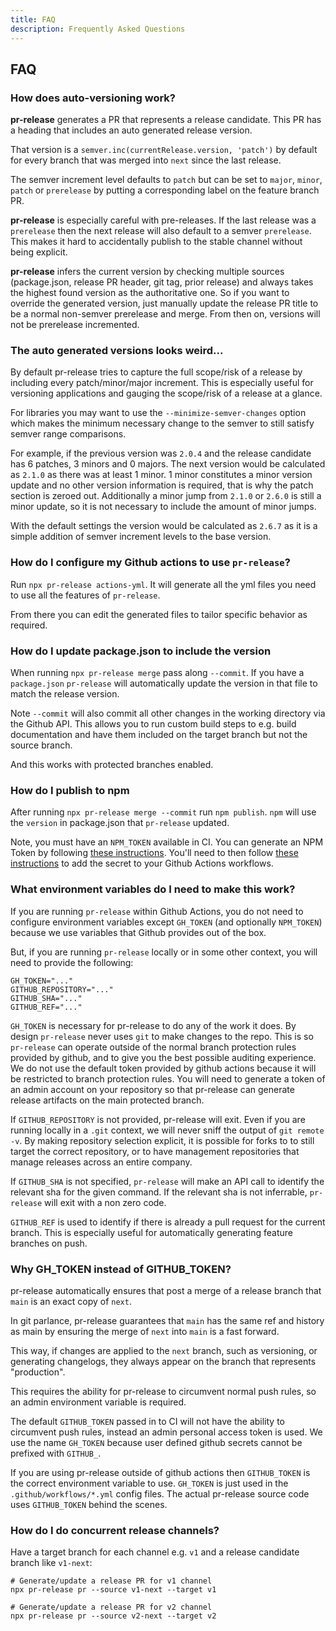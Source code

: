 ```yaml
---
title: FAQ
description: Frequently Asked Questions
---
```


## FAQ

### How does auto-versioning work?

**pr-release** generates a PR that represents a release candidate.  This PR has a heading that includes an auto generated release version.

That version is a `semver.inc(currentRelease.version, 'patch')` by default for every branch that was merged into `next` since the last release.

The semver increment level defaults to `patch` but can be set to `major`, `minor`, `patch` or `prerelease` by putting a corresponding label on the feature branch PR.

**pr-release** is especially careful with pre-releases.  If the last release was a `prerelease` then the next release will also default to a semver `prerelease`.  This makes it hard to accidentally publish to the stable channel without being explicit.

**pr-release** infers the current version by checking multiple sources (package.json, release PR header, git tag, prior release) and always takes the highest found version as the authoritative one.  So if you want to override the generated version, just manually update the release PR title to be a normal non-semver prerelease and merge.  From then on, versions will not be prerelease incremented.

### The auto generated versions looks weird...

By default pr-release tries to capture the full scope/risk of a release by including every patch/minor/major increment.  This is especially useful for versioning applications and gauging the scope/risk of a release at a glance.

For libraries you may want to use the `--minimize-semver-changes` option which makes the minimum necessary change to the semver to still satisfy semver range comparisons.

For example, if the previous version was `2.0.4` and the release candidate has 6 patches, 3 minors and 0 majors.  The next version would be calculated as `2.1.0` as there was at least 1 minor.  1 minor constitutes a minor version update and no other version information is required, that is why the patch section is zeroed out.  Additionally a minor jump from `2.1.0` or `2.6.0` is still a minor update, so it is not necessary to include the amount of minor jumps.

With the default settings the version would be calculated as `2.6.7` as it is a simple addition of semver increment levels to the base version.

### How do I configure my Github actions to use `pr-release`?

Run `npx pr-release actions-yml`.  It will generate all the yml files you need to use all the features of `pr-release`.

From there you can edit the generated files to tailor specific behavior as required.

### How do I update package.json to include the version

When running `npx pr-release merge` pass along `--commit`.  If you have a `package.json` `pr-release` will automatically update the version in that file to match the release version.

Note `--commit` will also commit all other changes in the working directory via the Github API.  This allows you to run custom build steps to e.g. build documentation and have them included on the target branch but not the source branch.

And this works with protected branches enabled.

### How do I publish to npm

After running `npx pr-release merge --commit` run `npm publish`.  `npm` will use the `version` in package.json that `pr-release` updated.

Note, you must have an `NPM_TOKEN` available in CI.  You can generate an NPM Token by following [these instructions](https://docs.npmjs.com/cli/v7/commands/npm-token).  You'll need to then follow [these instructions](https://docs.github.com/en/actions/reference/encrypted-secrets) to add the secret to your Github Actions workflows.

### What environment variables do I need to make this work?

If you are running `pr-release` within Github Actions, you do not need to configure environment variables except `GH_TOKEN` (and optionally `NPM_TOKEN`) because we use variables that Github provides out of the box.

But, if you are running `pr-release` locally or in some other context, you will need to provide the following:


```.env
GH_TOKEN="..."
GITHUB_REPOSITORY="..."
GITHUB_SHA="..."
GITHUB_REF="..."
```

`GH_TOKEN` is necessary for pr-release to do any of the work it does.  By design `pr-release` never uses `git` to make changes to the repo.  This is so `pr-release` can operate outside of the normal branch protection rules provided by github, and to give you the best possible auditing experience.  We do not use the default token provided by github actions because it will be restricted to branch protection rules.  You will need to generate a token of an admin account on your repository so that pr-release can generate release artifacts on the main protected branch.

If `GITHUB_REPOSITORY` is not provided, pr-release will exit.  Even if you are running locally in a `.git` context, we will never sniff the output of `git remote -v`.  By making repository selection explicit, it is possible for forks to to still target the correct repository, or to have management repositories that manage releases across an entire company.

If `GITHUB_SHA` is not specified, `pr-release` will make an API call to identify the relevant sha for the given command.  If the relevant sha is not inferrable, `pr-release` will exit with a non zero code. 

`GITHUB_REF` is used to identify if there is already a pull request for the current branch.  This is especially useful for automatically generating feature branches on push.

### Why GH_TOKEN instead of GITHUB_TOKEN?

pr-release automatically ensures that post a merge of a release branch that `main` is an exact copy of `next`.

In git parlance, pr-release guarantees that `main` has the same ref and history as main by ensuring the merge of `next` into `main` is a fast forward.

This way, if changes are applied to the `next` branch, such as versioning, or generating changelogs, they always appear on the branch that represents "production".

This requires the ability for pr-release to circumvent normal push rules, so an admin environment variable is required.

The default `GITHUB_TOKEN` passed in to CI will not have the ability to circumvent push rules, instead an admin personal access token is used.  We use the name `GH_TOKEN` because user defined github secrets cannot be prefixed with `GITHUB_`.

If you are using pr-release outside of github actions then `GITHUB_TOKEN` is the correct environment variable to use.  `GH_TOKEN` is just used in the `.github/workflows/*.yml` config files.  The actual pr-release source code uses `GITHUB_TOKEN` behind the scenes.


### How do I do concurrent release channels?

Have a target branch for each channel e.g. `v1` and a release candidate branch like `v1-next`:

```
# Generate/update a release PR for v1 channel
npx pr-release pr --source v1-next --target v1

# Generate/update a release PR for v2 channel
npx pr-release pr --source v2-next --target v2
```